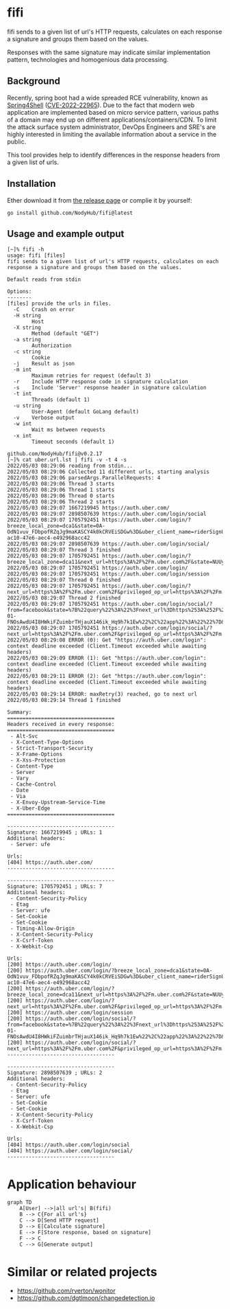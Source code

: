# fifi

fifi sends to a given list of url's HTTP requests, calculates on each response a signature and groups them based on the values.

Responses with the same signature may indicate similar implementation pattern, technologies and homogenious data processing. 

## Background

Recently, spring boot had a wide spreaded RCE vulnerability, known as [Spring4Shell](https://portswigger.net/daily-swig/spring4shell-microsoft-cisa-warn-of-limited-in-the-wild-exploitation) ([CVE-2022-22965](https://cve.mitre.org/cgi-bin/cvename.cgi?name=CVE-2022-22965)). Due to the fact that modern web application are implemented based on micro service pattern, various paths of a domain may end up on different applications/containers/CDN. To limit the attack surface system administrator, DevOps Engineers and SRE's are highly interested in limiting the available information about a service in the public.

This tool provides help to identify differences in the response headers from a given list of urls.

## Installation
Ether download it from [the release page](https://github.com/NodyHub/fifi/releases) or complie it by yourself:
```
go install github.com/NodyHub/fifi@latest
```

## Usage and example output

```shell
[~]% fifi -h
usage: fifi [files]
fifi sends to a given list of url's HTTP requests, calculates on each response a signature and groups them based on the values.

Default reads from stdin

Options:
--------
[files] provide the urls in files.
  -C	Crash on error
  -H string
    	Host
  -X string
    	Method (default "GET")
  -a string
    	Authorization
  -c string
    	Cookie
  -j	Result as json
  -m int
    	Maximum retries for request (default 3)
  -r	Include HTTP response code in signature calculation
  -s	Include 'Server' response header in signature calculation
  -t int
    	Threads (default 1)
  -u string
    	User-Agent (default GoLang default)
  -v	Verbose output
  -w int
    	Wait ms between requests
  -x int
    	Timeout seconds (default 1)

github.com/NodyHub/fifi@v0.2.17
[~]% cat uber.url.lst | fifi -v -t 4 -s
2022/05/03 08:29:06 reading from stdin...
2022/05/03 08:29:06 Collected 11 different urls, starting analysis
2022/05/03 08:29:06 parsedArgs.ParallelRequests: 4
2022/05/03 08:29:06 Thread 3 starts
2022/05/03 08:29:06 Thread 1 starts
2022/05/03 08:29:06 Thread 0 starts
2022/05/03 08:29:06 Thread 2 starts
2022/05/03 08:29:07 1667219945 https://auth.uber.com/
2022/05/03 08:29:07 2898507639 https://auth.uber.com/login/social
2022/05/03 08:29:07 1705792451 https://auth.uber.com/login/?breeze_local_zone=dca1&state=0A-OdN1vuv_FDbpofRZqJg9maKASCY4k0kCRVEiSDGw%3D&uber_client_name=riderSignUp&uclick_id=840a8ddd-ac10-47e6-aec4-e492968acc42
2022/05/03 08:29:07 2898507639 https://auth.uber.com/login/social/
2022/05/03 08:29:07 Thread 3 finished
2022/05/03 08:29:07 1705792451 https://auth.uber.com/login/?breeze_local_zone=dca11&next_url=https%3A%2F%2Fm.uber.com%2F&state=NUUybaiHU9SIaKz56QjyvtJTz5CJC25zhhyocPV9guM%3D
2022/05/03 08:29:07 1705792451 https://auth.uber.com/login/
2022/05/03 08:29:07 1705792451 https://auth.uber.com/login/session
2022/05/03 08:29:07 Thread 0 finished
2022/05/03 08:29:07 1705792451 https://auth.uber.com/login/?next_url=https%3A%2F%2Fm.uber.com%2F&privileged_op_url=https%3A%2F%2Fm.uber.com%2F
2022/05/03 08:29:07 Thread 2 finished
2022/05/03 08:29:07 1705792451 https://auth.uber.com/login/social/?from=facebook&state=%7B%22query%22%3A%22%3Fnext_url%3Dhttps%253A%252F%252Fm.uber.com%252F%26privileged_op_url%3Dhttps%253A%252F%252Fm.uber.com%252F%26uber_client_name%3Dm2%22%2C%22csrfToken%22%3A%221650443852-01-FNOsAwdU4I8HWkiFZuimbrTHjauX146ik_Hq9h7k1Ew%22%2C%22app%22%3A%22%22%7D&response_type=token
2022/05/03 08:29:07 1705792451 https://auth.uber.com/login/social/?next_url=https%3A%2F%2Fm.uber.com%2F&privileged_op_url=https%3A%2F%2Fm.uber.com%2F&uber_client_name=m2
2022/05/03 08:29:08 ERROR (0): Get "https://auth.uber.com/login": context deadline exceeded (Client.Timeout exceeded while awaiting headers)
2022/05/03 08:29:09 ERROR (1): Get "https://auth.uber.com/login": context deadline exceeded (Client.Timeout exceeded while awaiting headers)
2022/05/03 08:29:11 ERROR (2): Get "https://auth.uber.com/login": context deadline exceeded (Client.Timeout exceeded while awaiting headers)
2022/05/03 08:29:14 ERROR: maxRetry(3) reached, go to next url
2022/05/03 08:29:14 Thread 1 finished

Summary:
===================================
Headers received in every response:
===================================
 - Alt-Svc
 - X-Content-Type-Options
 - Strict-Transport-Security
 - X-Frame-Options
 - X-Xss-Protection
 - Content-Type
 - Server
 - Vary
 - Cache-Control
 - Date
 - Via
 - X-Envoy-Upstream-Service-Time
 - X-Uber-Edge
===================================

-----------------------------------
Signature: 1667219945 ; URLs: 1
Additional headers:
 - Server: ufe

Urls:
[404] https://auth.uber.com/
-----------------------------------

-----------------------------------
Signature: 1705792451 ; URLs: 7
Additional headers:
 - Content-Security-Policy
 - Etag
 - Server: ufe
 - Set-Cookie
 - Set-Cookie
 - Timing-Allow-Origin
 - X-Content-Security-Policy
 - X-Csrf-Token
 - X-Webkit-Csp

Urls:
[200] https://auth.uber.com/login/
[200] https://auth.uber.com/login/?breeze_local_zone=dca1&state=0A-OdN1vuv_FDbpofRZqJg9maKASCY4k0kCRVEiSDGw%3D&uber_client_name=riderSignUp&uclick_id=840a8ddd-ac10-47e6-aec4-e492968acc42
[200] https://auth.uber.com/login/?breeze_local_zone=dca11&next_url=https%3A%2F%2Fm.uber.com%2F&state=NUUybaiHU9SIaKz56QjyvtJTz5CJC25zhhyocPV9guM%3D
[200] https://auth.uber.com/login/?next_url=https%3A%2F%2Fm.uber.com%2F&privileged_op_url=https%3A%2F%2Fm.uber.com%2F
[200] https://auth.uber.com/login/session
[200] https://auth.uber.com/login/social/?from=facebook&state=%7B%22query%22%3A%22%3Fnext_url%3Dhttps%253A%252F%252Fm.uber.com%252F%26privileged_op_url%3Dhttps%253A%252F%252Fm.uber.com%252F%26uber_client_name%3Dm2%22%2C%22csrfToken%22%3A%221650443852-01-FNOsAwdU4I8HWkiFZuimbrTHjauX146ik_Hq9h7k1Ew%22%2C%22app%22%3A%22%22%7D&response_type=token
[200] https://auth.uber.com/login/social/?next_url=https%3A%2F%2Fm.uber.com%2F&privileged_op_url=https%3A%2F%2Fm.uber.com%2F&uber_client_name=m2
-----------------------------------

-----------------------------------
Signature: 2898507639 ; URLs: 2
Additional headers:
 - Content-Security-Policy
 - Etag
 - Server: ufe
 - Set-Cookie
 - Set-Cookie
 - X-Content-Security-Policy
 - X-Csrf-Token
 - X-Webkit-Csp

Urls:
[404] https://auth.uber.com/login/social
[404] https://auth.uber.com/login/social/
-----------------------------------

```

# Application behaviour

```mermaid
graph TD
    A[User] -->|all url's| B(fifi)
    B --> C{For all url's}
    C --> D[Send HTTP request]
    D --> E[Calculate signature]
    E --> F[Store response, based on signature]
    F --> C
    C --> G[Generate output]

```


# Similar or related projects

* https://github.com/rverton/wonitor
* https://github.com/dgtlmoon/changedetection.io
